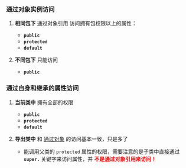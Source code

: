 ### 通过对象实例访问

1. **相同包下** 通过对象引用 访问拥有包权限以上的属性：
    - **`public`**
    - **`protected`**
    - **`default`**

3. **不同包下** 只能访问 
    - **`public`**

### 通过自身和继承的属性访问

1. **当前类中** 拥有全部的权限
    - **`public`**
    - **`protected`**
    - **`default`**

2. **导出类中** 和 <u>通过对象</u> 的访问基本一致，只是多了
    - 能调用父类的 `protected` 属性的权限，需要注意的是子类中直接通过 **`super.`** 关键字来访问属性，并 <font color = red>**不是通过对象引用来访问！**</font>
